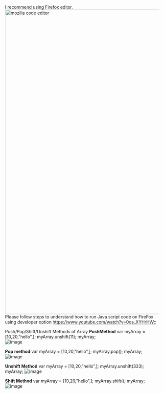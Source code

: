 I recommend using Firefox editor.  
<img width="993" alt="mozilla code editor" src="https://user-images.githubusercontent.com/34305933/111946422-d8701280-8ab1-11eb-96a2-d07f47fa12f8.PNG">
Please follow steps to understand how to run Java script code on FireFox using developer option https://www.youtube.com/watch?v=0os_XYHrHWc

Push/Pop/Shift/Unshift Methods of Array
**PushMethod**
var myArray = [10,20,"hello",];
myArray.unshift(11);
myArray;  
![image](https://user-images.githubusercontent.com/34305933/111948824-1ff89d80-8ab6-11eb-9eab-8478671fca1c.png)

**Pop method**
var myArray = [10,20,"hello",];
myArray.pop();
myArray;
![image](https://user-images.githubusercontent.com/34305933/111948992-4e767880-8ab6-11eb-8fff-519cbb556c76.png)

**Unshift Method**
var myArray = [10,20,"hello",];
myArray.unshift(333);
myArray;
![image](https://user-images.githubusercontent.com/34305933/111949058-6c43dd80-8ab6-11eb-840d-987121675639.png)

**Shift Method**
var myArray = [10,20,"hello",];
myArray.shift();
myArray;
![image](https://user-images.githubusercontent.com/34305933/111949123-88477f00-8ab6-11eb-9570-5bab4e2faade.png)
